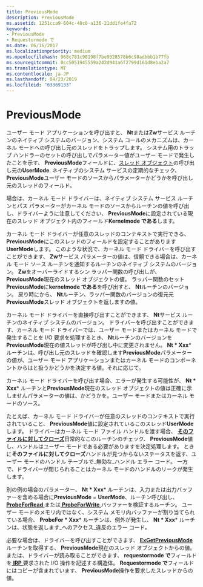 ```yaml
---
title: PreviousMode
description: PreviousMode
ms.assetid: 1251cca9-604c-48c0-a136-21dd1fe4fa72
keywords:
- PreviousMode
- Requestormode で
ms.date: 06/16/2017
ms.localizationpriority: medium
ms.openlocfilehash: 968c781c98198f7be9328578b6c98adbbb1b77fb
ms.sourcegitcommit: 0cc5051945559a242d941a6f2799d161d8eba2a7
ms.translationtype: MT
ms.contentlocale: ja-JP
ms.lasthandoff: 04/23/2019
ms.locfileid: "63369133"
---
```

# <a name="previousmode"></a>PreviousMode


ユーザー モード アプリケーションを呼び出すと、 **Nt**または**Zw**サービス ルーチンのネイティブ システムのバージョン、システム コールのメカニズムは、カーネル モードへの呼び出し元のスレッドをトラップします。 システム用のトラップ ハンドラーのセットの呼び出しでパラメーター値がユーザー モードで発生したことを示す、 **PreviousMode**フィールドに、[スレッド オブジェクト](introduction-to-thread-objects.md)の呼び出し元の**UserMode**. ネイティブのシステム サービスの定期的なチェック、 **PreviousMode**ユーザー モードのソースからパラメーターかどうかを呼び出し元のスレッドのフィールド。

場合は、カーネル モード ドライバーは、ネイティブ システム サービス ルーチンとパス パラメーターがカーネル モードのソースからルーチンの値を呼び出し、ドライバーように注意してください、 **PreviousMode**に設定されている現在のスレッド オブジェクト内のフィールド**Kernelmode である**します。

カーネル モード ドライバーが任意のスレッドのコンテキストで実行できる、 **PreviousMode**にこのスレッドのフィールドを設定することがあります**UserMode**します。 このような状況で、カーネル モード ドライバーを呼び出すことができます、 **Zw**サービス パラメーターの値は、信頼できる場合は、カーネル モード ソース ルーチンを通知するルーチンのネイティブ システムのバージョン。 **Zw**をオーバーライドするシン ラッパー関数の呼び出しが、 **PreviousMode**現在のスレッド オブジェクトの値。 ラッパー関数のセット**PreviousMode**に**kernelmode である**を呼び出すと、 **Nt**ルーチンのバージョン。 戻り時にから、 **Nt**ルーチン、ラッパー関数のバージョンの復元元**PreviousMode**スレッド オブジェクトを返しますの値。

カーネル モード ドライバーを直接呼び出すことができます、 **Nt**サービス ルーチンのネイティブ システムのバージョン。 ドライバーを呼び出すことができます、カーネル モード ドライバーでは、ユーザー モードまたはカーネル モードで発生することを I/O 要求を処理するとき、 **Nt**ルーチンのバージョンを**PreviousMode**現在の値スレッドが呼び出し中に変更されません。 **Nt * Xxx*** ルーチンは、呼び出し元のスレッドを確認します**PreviousMode**パラメーターの値が、ユーザー モード アプリケーションまたはカーネル モードのコンポーネントからはと扱うかどうかを決定する値。それに応じて。

カーネル モード ドライバーを呼び出す場合、エラーが発生する可能性が、 **Nt * Xxx*** ルーチンと**PreviousMode**現在のスレッド オブジェクトの値は正確に示しませんパラメーターの値は、かどうかを。ユーザー モードまたはカーネル モードのソース。

たとえば、カーネル モード ドライバーが任意のスレッドのコンテキストで実行されていること、 **PreviousMode**値に設定されているこのスレッド**UserMode**します。 ドライバーはカーネル モード ファイル ハンドルを渡す場合、 [**そのファイルに対してクローズ**](https://msdn.microsoft.com/library/windows/hardware/ff566417)日常的なこのルーチンのチェック、 **PreviousMode**値し、ハンドルはユーザー モードである必要がありますを決定処理します。 ときに**そのファイルに対してクローズ**ハンドルが見つからないステータスを返す、ユーザー モードのハンドル テーブルで\_無効な\_ハンドル エラー コード。 一方で、ドライバーが閉じられることはカーネル モードのハンドルのリークが発生します。

別の例の場合のパラメーター、 **Nt * Xxx*** ルーチンは、入力または出力バッファーを含める場合に**PreviousMode** = **UserMode**、ルーチン呼び出し、 [ **ProbeForRead** ](https://msdn.microsoft.com/library/windows/hardware/ff559876)または[ **ProbeForWrite** ](https://msdn.microsoft.com/library/windows/hardware/ff559879)バッファーを検証するルーチン。 ユーザー モードのメモリ内ではなく、システム メモリ内バッファーが割り当てられている場合、 **ProbeFor * Xxx*** ルーチンは、例外が発生し、 **Nt * Xxx*** ルーチンは、状態を返します\_へのアクセス\_違反のエラー コード。

必要な場合は、ドライバーを呼び出すことができます、 [ **ExGetPreviousMode** ](https://msdn.microsoft.com/library/windows/hardware/ff545288)ルーチンを取得する、 **PreviousMode**現在のスレッド オブジェクトからの値。 または、ドライバーが読み取ることができます、 **requestormode で**フィールドを[ **IRP** ](https://msdn.microsoft.com/library/windows/hardware/ff550694)要求された I/O 操作を記述する構造体。 **Requestormode で**フィールドにはコピーが含まれています、 **PreviousMode**操作を要求したスレッドからの値。

 

 




